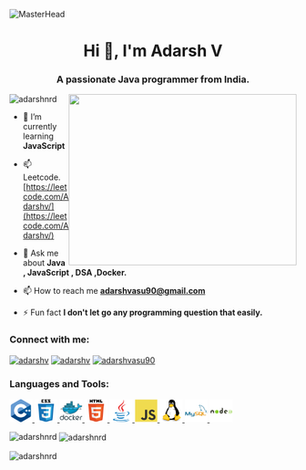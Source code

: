 ![MasterHead](https://www.geeksforgeeks.org/wp-content/uploads/Java.png)

<h1 align="center">Hi 👋, I'm Adarsh V</h1>
<h3 align="center">A passionate Java programmer from India.</h3>
<img align ="right" height="300" width="400" src="https://media.giphy.com/media/qgQUggAC3Pfv687qPC/giphy.gif" >

<p align="left"> <img src="https://komarev.com/ghpvc/?username=adarshnrd&label=Profile%20views&color=0e75b6&style=flat" alt="adarshnrd" /> </p>

- 🌱 I’m currently learning **JavaScript**

- 📫 Leetcode. [https://leetcode.com/Adarshv/](https://leetcode.com/Adarshv/)

- 💬 Ask me about **Java , JavaScript , DSA ,Docker.**

- 📫 How to reach me **adarshvasu90@gmail.com**

- ⚡ Fun fact **I don't let go any programming question that easily.**

<h3 align="left">Connect with me:</h3>
<p align="left">
<a href="https://www.linkedin.com/in/theadarshv/" target="blank"><img align="center" src="https://raw.githubusercontent.com/rahuldkjain/github-profile-readme-generator/master/src/images/icons/Social/linked-in-alt.svg" alt="adarshv" height="30" width="40" /></a>
<a href="https://www.leetcode.com/adarshv" target="blank"><img align="center" src="https://raw.githubusercontent.com/rahuldkjain/github-profile-readme-generator/master/src/images/icons/Social/leet-code.svg" alt="adarshv" height="30" width="40" /></a>
<a href="https://auth.geeksforgeeks.org/user/adarshvasu90" target="blank"><img align="center" src="https://raw.githubusercontent.com/rahuldkjain/github-profile-readme-generator/master/src/images/icons/Social/geeks-for-geeks.svg" alt="adarshvasu90" height="30" width="40" /></a>
</p>

<h3 align="left">Languages and Tools:</h3>
<p align="left"> <a href="https://www.w3schools.com/cpp/" target="_blank" rel="noreferrer"> <img src="https://raw.githubusercontent.com/devicons/devicon/master/icons/cplusplus/cplusplus-original.svg" alt="cplusplus" width="40" height="40"/> </a> <a href="https://www.w3schools.com/css/" target="_blank" rel="noreferrer"> <img src="https://raw.githubusercontent.com/devicons/devicon/master/icons/css3/css3-original-wordmark.svg" alt="css3" width="40" height="40"/> </a> <a href="https://www.docker.com/" target="_blank" rel="noreferrer"> <img src="https://raw.githubusercontent.com/devicons/devicon/master/icons/docker/docker-original-wordmark.svg" alt="docker" width="40" height="40"/> </a> <a href="https://www.w3.org/html/" target="_blank" rel="noreferrer"> <img src="https://raw.githubusercontent.com/devicons/devicon/master/icons/html5/html5-original-wordmark.svg" alt="html5" width="40" height="40"/> </a> <a href="https://www.java.com" target="_blank" rel="noreferrer"> <img src="https://raw.githubusercontent.com/devicons/devicon/master/icons/java/java-original.svg" alt="java" width="40" height="40"/> </a> <a href="https://developer.mozilla.org/en-US/docs/Web/JavaScript" target="_blank" rel="noreferrer"> <img src="https://raw.githubusercontent.com/devicons/devicon/master/icons/javascript/javascript-original.svg" alt="javascript" width="40" height="40"/> </a> <a href="https://www.linux.org/" target="_blank" rel="noreferrer"> <img src="https://raw.githubusercontent.com/devicons/devicon/master/icons/linux/linux-original.svg" alt="linux" width="40" height="40"/> </a> <a href="https://www.mysql.com/" target="_blank" rel="noreferrer"> <img src="https://raw.githubusercontent.com/devicons/devicon/master/icons/mysql/mysql-original-wordmark.svg" alt="mysql" width="40" height="40"/> </a> <a href="https://nodejs.org" target="_blank" rel="noreferrer"> <img src="https://raw.githubusercontent.com/devicons/devicon/master/icons/nodejs/nodejs-original-wordmark.svg" alt="nodejs" width="40" height="40"/> </a> </p>

<p><img align="left" src="https://github-readme-stats.vercel.app/api/top-langs?username=adarshnrd&show_icons=true&locale=en&layout=compact" alt="adarshnrd" /></p>

<p>&nbsp;<img align="center" src="https://github-readme-stats.vercel.app/api?username=adarshnrd&show_icons=true&locale=en" alt="adarshnrd" /></p>

<p><img align="center" src="https://github-readme-streak-stats.herokuapp.com/?user=adarshnrd&" alt="adarshnrd" /></p>
